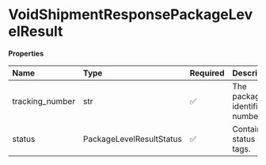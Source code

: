# VoidShipmentResponsePackageLevelResult

**Properties**

| Name            | Type                     | Required | Description                         |
| :-------------- | :----------------------- | :------- | :---------------------------------- |
| tracking_number | str                      | ✅       | The package's identification number |
| status          | PackageLevelResultStatus | ✅       | Contains the status code tags.      |

<!-- This file was generated by liblab | https://liblab.com/ -->
